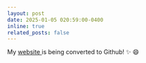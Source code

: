 ```yaml
---
layout: post
date: 2025-01-05 020:59:00-0400
inline: true
related_posts: false
---
```


My <a href="https://www.pratajo.com/en/">website </a> is being converted to Github! :sparkles: :smile:
